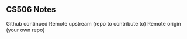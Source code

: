 ## CS506 Notes
Github continued
Remote upstream (repo to contribute to)
Remote origin (your own repo)